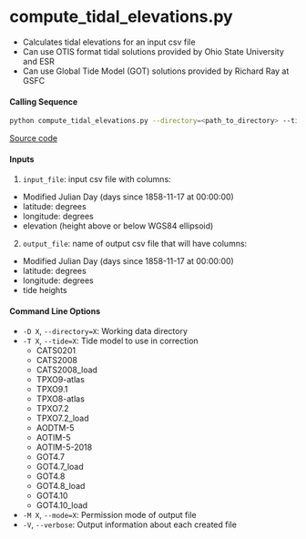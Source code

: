 compute_tidal_elevations.py
===========================

- Calculates tidal elevations for an input csv file
- Can use OTIS format tidal solutions provided by Ohio State University and ESR
- Can use Global Tide Model (GOT) solutions provided by Richard Ray at GSFC

#### Calling Sequence
```bash
python compute_tidal_elevations.py --directory=<path_to_directory> --tide=<model> input_file output_file
```
[Source code](https://github.com/tsutterley/pyTMD/blob/master/compute_tidal_elevations.py)

#### Inputs
 1. `input_file`: input csv file with columns:
   - Modified Julian Day (days since 1858-11-17 at 00:00:00)
   - latitude: degrees
   - longitude: degrees
   - elevation (height above or below WGS84 ellipsoid)
 2. `output_file`: name of output csv file that will have columns:
   - Modified Julian Day (days since 1858-11-17 at 00:00:00)
   - latitude: degrees
   - longitude: degrees
   - tide heights

#### Command Line Options
 - `-D X`, `--directory=X`: Working data directory
 - `-T X`, `--tide=X`: Tide model to use in correction
     * CATS0201
     * CATS2008
     * CATS2008_load
     * TPXO9-atlas
     * TPXO9.1
     * TPXO8-atlas
     * TPXO7.2
     * TPXO7.2_load
     * AODTM-5
     * AOTIM-5
     * AOTIM-5-2018
     * GOT4.7
     * GOT4.7_load
     * GOT4.8
     * GOT4.8_load
     * GOT4.10
     * GOT4.10_load
 - `-M X`, `--mode=X`: Permission mode of output file
 - `-V`, `--verbose`: Output information about each created file
